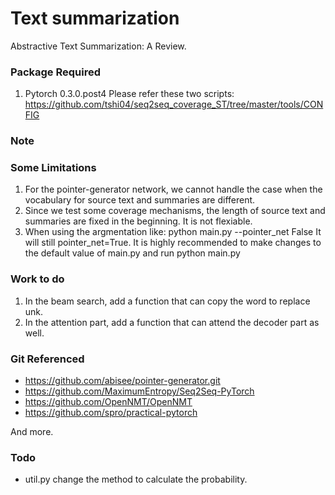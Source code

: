 # Text summarization

Abstractive Text Summarization: A Review.

### Package Required
1. Pytorch 0.3.0.post4
Please refer these two scripts: https://github.com/tshi04/seq2seq_coverage_ST/tree/master/tools/CONFIG


### Note



### Some Limitations

1. For the pointer-generator network, we cannot handle the case when the vocabulary for source text and summaries are different.
2. Since we test some coverage mechanisms, the length of source text and summaries are fixed in the beginning. It is not flexiable.
3. When using the argmentation like: 
    python main.py --pointer_net False
   It will still pointer_net=True. 
   It is highly recommended to make changes to the default value of main.py and run python main.py
   
### Work to do

1. In the beam search, add a function that can copy the word to replace unk.
2. In the attention part, add a function that can attend the decoder part as well.

### Git Referenced

- https://github.com/abisee/pointer-generator.git
- https://github.com/MaximumEntropy/Seq2Seq-PyTorch
- https://github.com/OpenNMT/OpenNMT
- https://github.com/spro/practical-pytorch

And more.

### Todo
- util.py change the method to calculate the probability.
